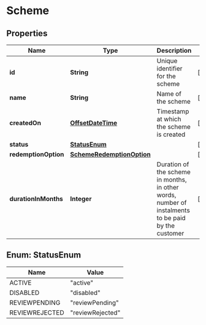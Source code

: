 
# Scheme

## Properties
Name | Type | Description | Notes
------------ | ------------- | ------------- | -------------
**id** | **String** | Unique identifier for the scheme |  [optional]
**name** | **String** | Name of the scheme |  [optional]
**createdOn** | [**OffsetDateTime**](OffsetDateTime.md) | Timestamp at which the scheme is created |  [optional]
**status** | [**StatusEnum**](#StatusEnum) |  |  [optional]
**redemptionOption** | [**SchemeRedemptionOption**](SchemeRedemptionOption.md) |  |  [optional]
**durationInMonths** | **Integer** | Duration of the scheme in months, in other words, number of instalments to be paid by the customer |  [optional]


<a name="StatusEnum"></a>
## Enum: StatusEnum
Name | Value
---- | -----
ACTIVE | &quot;active&quot;
DISABLED | &quot;disabled&quot;
REVIEWPENDING | &quot;reviewPending&quot;
REVIEWREJECTED | &quot;reviewRejected&quot;



